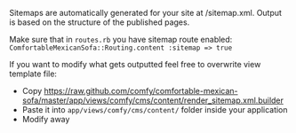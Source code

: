 Sitemaps are automatically generated for your site at /sitemap.xml. Output is based on the structure of the published pages.

Make sure that in `routes.rb` you have sitemap route enabled: `ComfortableMexicanSofa::Routing.content :sitemap => true`

If you want to modify what gets outputted feel free to overwrite view template file:
* Copy https://raw.github.com/comfy/comfortable-mexican-sofa/master/app/views/comfy/cms/content/render_sitemap.xml.builder
* Paste it into `app/views/comfy/cms/content/` folder inside your application
* Modify away